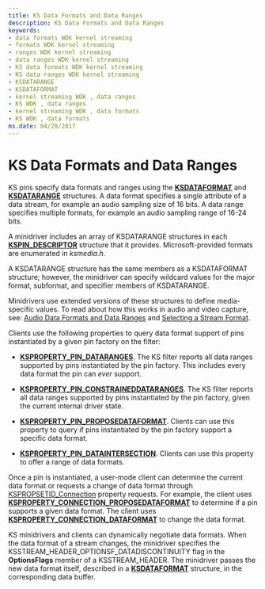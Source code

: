 ```yaml
---
title: KS Data Formats and Data Ranges
description: KS Data Formats and Data Ranges
keywords:
- data formats WDK kernel streaming
- formats WDK kernel streaming
- ranges WDK kernel streaming
- data ranges WDK kernel streaming
- KS data formats WDK kernel streaming
- KS data ranges WDK kernel streaming
- KSDATARANGE
- KSDATAFORMAT
- kernel streaming WDK , data ranges
- KS WDK , data ranges
- kernel streaming WDK , data formats
- KS WDK , data formats
ms.date: 04/20/2017
---
```


# KS Data Formats and Data Ranges





KS pins specify data formats and ranges using the [**KSDATAFORMAT**](/windows-hardware/drivers/ddi/ks/ns-ks-ksdataformat) and [**KSDATARANGE**](/previous-versions/ff561658(v=vs.85)) structures. A data format specifies a single attribute of a data stream, for example an audio sampling size of 16 bits. A data range specifies multiple formats, for example an audio sampling range of 16-24 bits.

A minidriver includes an array of KSDATARANGE structures in each [**KSPIN\_DESCRIPTOR**](/windows-hardware/drivers/ddi/ks/ns-ks-kspin_descriptor) structure that it provides. Microsoft-provided formats are enumerated in *ksmedia.h*.

A KSDATARANGE structure has the same members as a KSDATAFORMAT structure; however, the minidriver can specify wildcard values for the major format, subformat, and specifier members of KSDATARANGE.

Minidrivers use extended versions of these structures to define media-specific values. To read about how this works in audio and video capture, see: [Audio Data Formats and Data Ranges](../audio/audio-data-formats-and-data-ranges.md) and [Selecting a Stream Format](selecting-a-stream-format.md).

Clients use the following properties to query data format support of pins instantiated by a given pin factory on the filter:

-   [**KSPROPERTY\_PIN\_DATARANGES**](./ksproperty-pin-dataranges.md). The KS filter reports all data ranges supported by pins instantiated by the pin factory. This includes every data format the pin can *ever* support.

-   [**KSPROPERTY\_PIN\_CONSTRAINEDDATARANGES**](./ksproperty-pin-constraineddataranges.md). The KS filter reports all data ranges supported by pins instantiated by the pin factory, given the current internal driver state.

-   [**KSPROPERTY\_PIN\_PROPOSEDATAFORMAT**](./ksproperty-pin-proposedataformat.md). Clients can use this property to query if pins instantiated by the pin factory support a specific data format.

-   [**KSPROPERTY\_PIN\_DATAINTERSECTION**](./ksproperty-pin-dataintersection.md). Clients can use this property to offer a range of data formats.

Once a pin is instantiated, a user-mode client can determine the current data format or requests a change of data format through [KSPROPSETID\_Connection](./kspropsetid-connection.md) property requests. For example, the client uses [**KSPROPERTY\_CONNECTION\_PROPOSEDATAFORMAT**](./ksproperty-connection-proposedataformat.md) to determine if a pin supports a given data format. The client uses [**KSPROPERTY\_CONNECTION\_DATAFORMAT**](./ksproperty-connection-dataformat.md) to change the data format.

KS minidrivers and clients can dynamically negotiate data formats. When the data format of a stream changes, the minidriver specifies the KSSTREAM\_HEADER\_OPTIONSF\_DATADISCONTINUITY flag in the **OptionsFlags** member of a KSSTREAM\_HEADER. The minidriver passes the new data format itself, described in a [**KSDATAFORMAT**](/windows-hardware/drivers/ddi/ks/ns-ks-ksdataformat) structure, in the corresponding data buffer.

 

